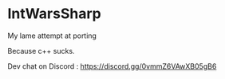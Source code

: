 # IntWarsSharp
My lame attempt at porting

Because c++ sucks.

Dev chat on Discord : https://discord.gg/0vmmZ6VAwXB05gB6
